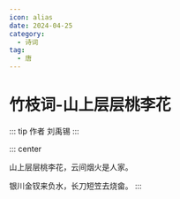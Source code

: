 ```yaml
---
icon: alias
date: 2024-04-25
category:
  - 诗词
tag:
  - 唐
---
```


# 竹枝词-山上层层桃李花

<!-- more -->

::: tip 作者
刘禹锡
:::


::: center

山上层层桃李花，云间烟火是人家。

银川金钗来负水，长刀短笠去烧畲。
:::